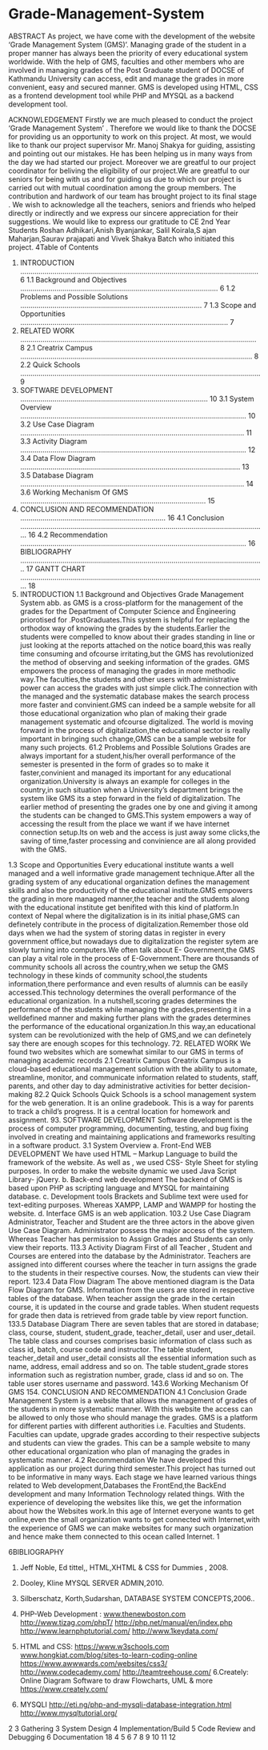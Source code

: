 # Grade-Management-System


 ABSTRACT
As project, we have come with the development of the website ‘Grade Management System
(GMS)’. Managing grade of the student in a proper manner has always been the priority of
every educational system worldwide. With the help of GMS, faculties and other members who
are involved in managing grades of the Post Graduate student of DOCSE of Kathmandu
University can access, edit and manage the grades in more convenient, easy and secured
manner. GMS is developed using HTML, CSS as a frontend development tool while PHP and
MYSQL as a backend development tool.




ACKNOWLEDGEMENT
Firstly we are much pleased to conduct the project ‘Grade Management System’ . Therefore we
would like to thank the DOCSE for providing us an opportunity to work on this project. At most,
we would like to thank our project supervisor Mr. Manoj Shakya for guiding, assisting and
pointing out our mistakes. He has been helping us in many ways from the day we had started our
project. Moreover we are greatful to our project coordinator for beliving the eligibility of our
project.We are greatful to our seniors for being with us and for guiding us due to which our project
is carried out with mutual coordination among the group members. The contribution and hardwork
of our team has brought project to its final stage . We wish to acknowledge all the teachers, seniors
and friends who helped directly or indirectly and we express our sincere appreciation for their
suggestions. We would like to express our gratitude to CE 2nd Year Students Roshan
Adhikari,Anish Byanjankar, Salil Koirala,S ajan Maharjan,Saurav prajapati and Vivek Shakya
Batch who initiated this project.
4Table of Contents
1. INTRODUCTION ...................................................................................................................... 6
1.1 Background and Objectives .................................................................................................. 6
1.2 Problems and Possible Solutions .......................................................................................... 7
1.3 Scope and Opportunities ....................................................................................................... 7
2. RELATED WORK ..................................................................................................................... 8
2.1 Creatrix Campus ................................................................................................................... 8
2.2 Quick Schools ....................................................................................................................... 9
3. SOFTWARE DEVELOPMENT ............................................................................................. 10
3.1 System Overview ................................................................................................................ 10
3.2 Use Case Diagram ............................................................................................................... 11
3.3 Activity Diagram ................................................................................................................ 12
3.4 Data Flow Diagram ............................................................................................................. 13
3.5 Database Diagram ............................................................................................................... 14
3.6 Working Mechanism Of GMS ............................................................................................ 15
4. CONCLUSION AND RECOMMENDATION ........................................................................ 16
4.1 Conclusion .......................................................................................................................... 16
4.2 Recommendation ................................................................................................................ 16
BIBLIOGRAPHY ......................................................................................................................... 17
GANTT CHART .......................................................................................................................... 18
51. INTRODUCTION
1.1 Background and Objectives
Grade Management System abb. as GMS is a cross-platform for the management of the grades
for the Department of Computer Science and Engineering priorotised for .PostGraduates.This
system is helpful for replacing the orthodox way of knowing the grades by the students.Earlier the
students were compelled to know about their grades standing in line or just looking at the reports
attached on the notice board,this was really time consuming and ofcourse irritating,but the GMS
has revolutionized the method of observing and seeking information of the grades.
GMS empowers the process of managing the grades in more methodic way.The faculties,the
students and other users with administrative power can access the grades with just simple
click.The connection with the managed and the systematic database makes the search process more
faster and convinient.GMS can indeed be a sample website for all those educational organization
who plan of making their grade management systematic and ofcourse digitalized.
The world is moving forward in the process of digitalization,the educational sector is really
important in bringing such change,GMS can be a sample website for many such projects.
61.2 Problems and Possible Solutions
Grades are always important for a student,his/her overall performance of the semester is presented
in the form of grades so to make it faster,convinient and managed its important for any educational
organization.University is always an example for colleges in the country,in such situation when a
University’s department brings the system like GMS its a step forward in the field of digitalization.
The earlier method of presenting the grades one by one and giving it among the students can be
changed to GMS.This system empowers a way of accessing the result from the place we want if
we have internet connection setup.Its on web and the access is just away some clicks,the saving of
time,faster processing and convinience are all along provided with the GMS.



1.3 Scope and Opportunities
Every educational institute wants a well managed and a well informative grade management
technique.After all the grading system of any educational organization defines the management
skills and also the productivity of the educational institute.GMS empowers the grading in more
managed manner,the teacher and the students along with the educational institute get benifited
with this kind of platform.In context of Nepal where the digitalization is in its initial phase,GMS
can definetely contribute in the process of digitalization.Remember those old days when we had
the system of storing datas in register in every government office,but nowadays due to
digitalization the register sytem are slowly turning into computers.We often talk about E-
Government,the GMS can play a vital role in the process of E-Government.There are thousands
of community schools all across the country,when we setup the GMS technology in these kinds of
community school,the students information,there performance and even results of alumnis can be
easily accessed.This technology determines the overall performance of the educational
organization.
In a nutshell,scoring grades determines the performance of the students while managing the
grades,presenting it in a welldefined manner and making further plans with the grades determines
the performance of the educational organization.In this way,an educational system can be
revolutionized with the help of GMS,and we can definetely say there are enough scopes for this
technology.
72. RELATED WORK
We found two websites which are somewhat similar to our GMS in terms of managing academic
records
2.1 Creatrix Campus
Creatrix Campus is a cloud-based educational management solution with the ability to automate,
streamline, monitor, and communicate information related to students, staff, parents, and other
day to day administrative activities for better decision-making
82.2 Quick Schools
Quick Schools is a school management system for the web generation. It is an online gradebook.
This is a way for parents to track a child’s progress. It is a central location for homework and
assignment.
93. SOFTWARE DEVELOPMENT
Software development is the process of computer programming, documenting, testing, and bug
fixing involved in creating and maintaining applications and frameworks resulting in
a software product.
3.1 System Overview
a. Front-End WEB DEVELOPMENT
We have used HTML – Markup Language to build the framework of the website.
As well as , we used CSS- Style Sheet for styling purposes. In order to make the
website dynamic we used Java Script Library- jQuery.
b. Back-end web development
The backend of GMS is based upon PHP as scripting language and MYSQL for
maintaining database.
c. Development tools
Brackets and Sublime text were used for text-editing purposes. Whereas XAMPP,
LAMP and WAMPP for hosting the website.
d. Interface
GMS is an web application.
103.2 Use Case Diagram
Administrator, Teacher and Student are the three actors in the above given Use Case Diagram.
Administrator possess the major access of the system. Whereas Teacher has permission to
Assign Grades and Students can only view their reports.
113.3 Activity Diagram
First of all Teacher , Student and Courses are entered into the database by the Administrator.
Teachers are assigned into different courses where the teacher in turn assigns the grade to the
students in their respective courses. Now, the students can view their report.
123.4 Data Flow Diagram
The above mentioned diagram is the Data Flow Diagram for GMS. Information from the users
are stored in respective tables of the database. When teacher assign the grade in the certain
course, it is updated in the course and grade tables. When student requests for grade then data is
retrieved from grade table by view report function.
133.5 Database Diagram
There are seven tables that are stored in database; class, course, student, student_grade,
teacher_detail, user and user_detail. The table class and courses comprises basic information of
class such as class id, batch, course code and instructor. The table student, teacher_detail and
user_detail consists all the essential information such as name, address, email address and so on.
The table student_grade stores information such as registration number, grade, class id and so
on. The table user stores username and password.
143.6 Working Mechanism Of GMS
154. CONCLUSION AND RECOMMENDATION
4.1 Conclusion
Grade Management System is a website that allows the management of grades of the
students in more systematic manner. With this website the access can be allowed to only
those who should manage the grades. GMS is a platform for different parties with different
authorities i.e. Faculties and Students. Faculties can update, upgrade grades according to
their respective subjects and students can view the grades. This can be a sample website
to many other educational organization who plan of managing the grades in systematic
manner.
4.2 Recommendation
We have developed this application as our project during third semester.This project has
turned out to be informative in many ways. Each stage we have learned various things
related to Web development,Databases the FrontEnd,the BackEnd development and many
Information Technology related things. With the experience of developing the websites
like this, we get the information about how the Websites work.In this age of Internet
everyone wants to get online,even the small organization wants to get connected with
Internet,with the experience of GMS we can make websites for many such organization
and hence make them connected to this ocean called Internet.
1

6BIBLIOGRAPHY
1. Jeff Noble, Ed tittel,, HTML,XHTML & CSS for Dummies , 2008.
2. Dooley, Kline MYSQL SERVER ADMIN,2010.
3. Silberschatz, Korth,Sudarshan, DATABASE SYSTEM CONCEPTS,2006..
4. PHP-Web Development :
www.thenewboston.com
http://www.tizag.com/phpT/
http://php.net/manual/en/index.php
http://www.learnphptutorial.com/
http://www.1keydata.com/

5. HTML and CSS:
https://www.w3schools.com
www.hongkiat.com/blog/sites-to-learn-coding-online
https://www.awwwards.com/websites/css3/
http://www.codecademy.com/
http://teamtreehouse.com/
6.Creately: Online Diagram Software to draw Flowcharts, UML & more
https://www.creately.com/
6. MYSQLI
http://eti.ng/php-and-mysqli-database-integration.html
http://www.mysqltutorial.org/

2
3
Gathering
3 System Design
4 Implementation/Build
5 Code Review and
Debugging
6
Documentation
18
4
5
6
7
8
9
10 11 12
